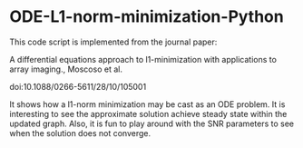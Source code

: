 ODE-L1-norm-minimization-Python
==========================================

This code script is implemented from the journal paper:

A differential equations approach to l1-minimization with applications to array imaging., Moscoso et al.

doi:10.1088/0266-5611/28/10/105001

It shows how a l1-norm minimization may be cast as an ODE problem.  It is interesting to see the approximate solution achieve steady state within the updated graph.  Also, it is fun to play around with the SNR parameters to see when the solution does not converge.
